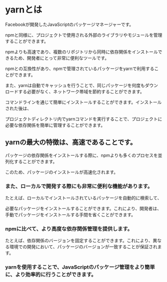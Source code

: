 # yarnとは

Facebookが開発したJavaScriptのパッケージマネージャーです。

npmと同様に、プロジェクトで使用される外部のライブラリやモジュールを管理することができます。

npmよりも高速であり、複数のリポジトリから同時に依存関係をインストールできるため、開発者にとって非常に便利なツールです。

npmとの互換性があり、npmで管理されているパッケージをyarnで利用することができます。

また、yarnは自動でキャッシュを行うことで、同じパッケージを何度もダウンロードする必要がなく、ネットワーク帯域を節約することができます。

コマンドラインを通じて簡単にインストールすることができます。インストールされた後は、

プロジェクトディレクトリ内でyarnコマンドを実行することで、プロジェクトに必要な依存関係を簡単に管理することができます。

## yarnの最大の特徴は、高速であることです。

パッケージの依存関係をインストールする際に、npmよりも多くのプロセスを並列化することができます。

このため、パッケージのインストールが高速化されます。

### また、ローカルで開発する際にも非常に便利な機能があります。

たとえば、ローカルでインストールされているパッケージを自動的に検索して、

必要なパッケージをインストールすることができます。これにより、開発者は、手動でパッケージをインストールする手間を省くことができます。


### npmに比べて、より高度な依存関係管理を提供します。

たとえば、依存関係のバージョンを固定することができます。これにより、異なる環境での開発において、パッケージのバージョンが一致することが保証されます。

### yarnを使用することで、JavaScriptのパッケージ管理をより簡単に、より効率的に行うことができます。
